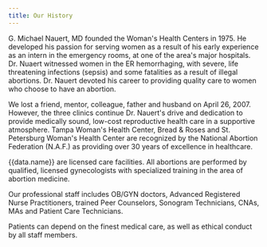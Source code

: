 ```yaml
---
title: Our History
---
```


G. Michael Nauert, MD founded the Woman's Health Centers in 1975.  He
developed his passion for serving women as a result of his early
experience as an intern in the emergency rooms, at one of the area's
major hospitals.  Dr. Nuaert witnessed women in the ER hemorrhaging,
with severe, life threatening infections (sepsis) and some fatalities as
a result of illegal abortions.  Dr.  Nauert devoted his career to
providing quality care to women who choose to have an abortion.

We lost a friend, mentor, colleague, father and husband on April 26,
2007.  However, the three clinics continue Dr. Nauert's drive and
dedication to provide medically sound, low-cost reproductive health care
in a supportive atmosphere.  Tampa Woman's Health Center, Bread & Roses
and St. Petersburg Woman's Health Center are recognized by the National
Abortion Federation (N.A.F.) as providing over 30 years of excellence in
healthcare.

{{data.name}} are licensed care facilities.  All abortions are performed
by qualified, licensed gynecologists with specialized training in the
area of abortion medicine.

Our professional staff includes OB/GYN doctors, Advanced Registered
Nurse Practitioners, trained Peer Counselors, Sonogram Technicians,
CNAs, MAs and Patient Care Technicians.

Patients can depend on the finest medical care, as well as ethical
conduct by all staff members.

